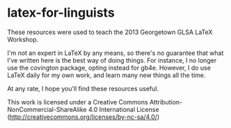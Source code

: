 latex-for-linguists
===================
These resources were used to teach the 2013 Georgetown GLSA LaTeX Workshop.

I'm not an expert in LaTeX by any means, so there's no guarantee that what I've written here is the best way of doing things. For instance, I no longer use the covington package, opting instead for gb4e. However, I do use LaTeX daily for my own work, and learn many new things all the time.

At any rate, I hope you'll find these resources useful.

This work is licensed under a Creative Commons Attribution-NonCommercial-ShareAlike 4.0 International License (http://creativecommons.org/licenses/by-nc-sa/4.0/)


